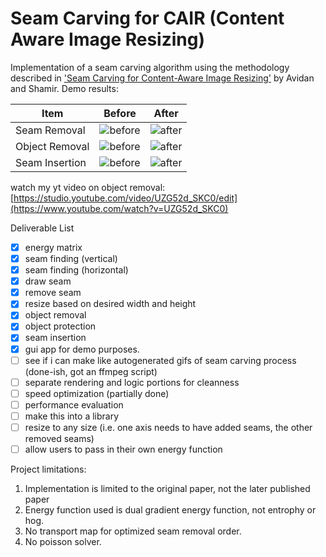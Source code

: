 # Seam Carving for CAIR (Content Aware Image Resizing)
Implementation of a seam carving algorithm using the methodology described in ['Seam Carving for Content-Aware Image Resizing'](https://perso.crans.org/frenoy/matlab2012/seamcarving.pdf) by Avidan and Shamir.
Demo results:

|Item            | Before| After  |
|-------------   |-------|--------|
| Seam Removal   | ![before](https://i.ibb.co/SKJs7kW/lincoln-park.jpg)| ![after](https://i.ibb.co/BgTYM8z/lincoln-park-new.png)|
| Object Removal | ![before](https://i.ibb.co/PG1LZ45/2peng.jpg)       | ![after](https://i.ibb.co/NSz7nB9/lincoln-park-new.png)       |
| Seam Insertion | ![before](https://i.ibb.co/0Z27fkG/zen-garden1.jpg)       | ![after](https://i.ibb.co/dMWG9gW/zengarden.png)       |


watch my yt video on object removal:
[https://studio.youtube.com/video/UZG52d_SKC0/edit](https://www.youtube.com/watch?v=UZG52d_SKC0)

Deliverable List
- [x] energy matrix
- [x] seam finding (vertical)
- [x] seam finding (horizontal)
- [x] draw seam
- [x] remove seam
- [x] resize based on desired width and height
- [x] object removal
- [x] object protection
- [x] seam insertion
- [x] gui app for demo purposes.
- [ ] see if i can make like autogenerated gifs of seam carving process (done-ish, got an ffmpeg script)
- [ ] separate rendering and logic portions for cleanness
- [ ] speed optimization (partially done)
- [ ] performance evaluation
- [ ] make this into a library
- [ ] resize to any size (i.e. one axis needs to have added seams, the other removed seams)
- [ ] allow users to pass in their own energy function

Project limitations:
1. Implementation is limited to the original paper, not the later published paper
2. Energy function used is dual gradient energy function, not entrophy or hog.
3. No transport map for optimized seam removal order.
4. No poisson solver.
